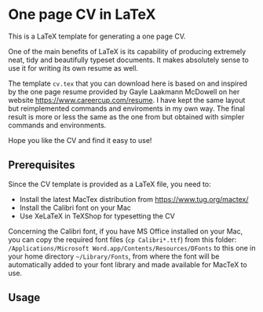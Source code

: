 # One page CV in LaTeX

This is a LaTeX template for generating a one page CV.

One of the main benefits of LaTeX is its capability of producing extremely neat, tidy and beautifully typeset documents. It makes absolutely sense to use it for writing its own resume as well.

The template `cv.tex` that you can download here is based on and inspired by the one page resume provided by Gayle Laakmann McDowell on her website https://www.careercup.com/resume. I have kept the same layout but reimplemented commands and enviroments in my own way.
The final result is more or less the same as the one from but obtained with simpler commands and environments.

Hope you like the CV and find it easy to use!

## Prerequisites

Since the CV template is provided as a LaTeX file, you need to:

- Install the latest MacTex distribution from https://www.tug.org/mactex/
- Install the Calibri font on your Mac
- Use XeLaTeX in TeXShop for typesetting the CV

Concerning the Calibri font, if you have MS Office installed on your Mac, you can copy the required font files (`cp Calibri*.ttf`) from this folder:
`/Applications/Microsoft Word.app/Contents/Resources/DFonts` to this one in your home directory `~/Library/Fonts`, from where the font will be automatically added to your font library and made available for MacTeX to use.

## Usage

